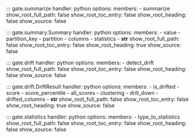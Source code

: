 ::: gate.summarize
    handler: python
    options:
      members:
        - summarize
      show_root_full_path: false
      show_root_toc_entry: false
      show_root_heading: false
      show_source: false

::: gate.summary.Summary
    handler: python
    options:
      members:
        - value
        - partition_key
        - partition
        - columns
        - statistics
        - __str__
      show_root_full_path: false
      show_root_toc_entry: false
      show_root_heading: true
      show_source: false

::: gate.drift
    handler: python
    options:
      members:
        - detect_drift
      show_root_full_path: false
      show_root_toc_entry: false
      show_root_heading: false
      show_source: false

::: gate.drift.DriftResult
    handler: python
    options:
      members:
        - is_drifted
        - score
        - score_percentile
        - all_scores
        - clustering
        - drill_down
        - drifted_columns
        - __str__
      show_root_full_path: false
      show_root_toc_entry: false
      show_root_heading: true
      show_source: false

::: gate.statistics
    handler: python
    options:
      members:
        - type_to_statistics
      show_root_full_path: false
      show_root_toc_entry: false
      show_root_heading: false
      show_source: false
